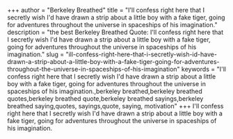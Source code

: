 +++
author = "Berkeley Breathed"
title = "I'll confess right here that I secretly wish I'd have drawn a strip about a little boy with a fake tiger, going for adventures throughout the universe in spaceships of his imagination."
description = "the best Berkeley Breathed Quote: I'll confess right here that I secretly wish I'd have drawn a strip about a little boy with a fake tiger, going for adventures throughout the universe in spaceships of his imagination."
slug = "ill-confess-right-here-that-i-secretly-wish-id-have-drawn-a-strip-about-a-little-boy-with-a-fake-tiger-going-for-adventures-throughout-the-universe-in-spaceships-of-his-imagination"
keywords = "I'll confess right here that I secretly wish I'd have drawn a strip about a little boy with a fake tiger, going for adventures throughout the universe in spaceships of his imagination.,berkeley breathed,berkeley breathed quotes,berkeley breathed quote,berkeley breathed sayings,berkeley breathed saying,quotes, sayings,quote, saying, motivation"
+++
I'll confess right here that I secretly wish I'd have drawn a strip about a little boy with a fake tiger, going for adventures throughout the universe in spaceships of his imagination.
